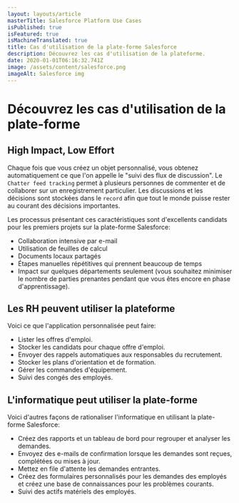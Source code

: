 ```yaml
---
layout: layouts/article
masterTitle: Salesforce Platform Use Cases
isPublished: true
isFeatured: true
isMachineTranslated: true
title: Cas d'utilisation de la plate-forme Salesforce
description: Découvrez les cas d'utilisation de la plateforme.
date: 2020-01-01T06:16:32.741Z
image: /assets/content/salesforce.png
imageAlt: Salesforce img
---
```


# Découvrez les cas d'utilisation de la plate-forme

## High Impact, Low Effort

Chaque fois que vous créez un objet personnalisé, vous obtenez automatiquement ce que l'on appelle le "suivi des flux de discussion". Le `Chatter feed tracking` permet à plusieurs personnes de commenter et de collaborer sur un enregistrement particulier. Les discussions et les décisions sont stockées dans le `record` afin que tout le monde puisse rester au courant des décisions importantes.

Les processus présentant ces caractéristiques sont d'excellents candidats pour les premiers projets sur la plate-forme Salesforce:

- Collaboration intensive par e-mail
- Utilisation de feuilles de calcul
- Documents locaux partagés
- Étapes manuelles répétitives qui prennent beaucoup de temps
- Impact sur quelques départements seulement (vous souhaitez minimiser le nombre de parties prenantes pendant que vous êtes encore en phase d'apprentissage).

## Les RH peuvent utiliser la plateforme

Voici ce que l'application personnalisée peut faire:

- Lister les offres d'emploi.
- Stocker les candidats pour chaque offre d'emploi.
- Envoyer des rappels automatiques aux responsables du recrutement.
- Stocker les plans d'orientation et de formation.
- Gérer les commandes d'équipement.
- Suivi des congés des employés.

## L'informatique peut utiliser la plate-forme

Voici d'autres façons de rationaliser l'informatique en utilisant la plate-forme Salesforce:

- Créez des rapports et un tableau de bord pour regrouper et analyser les demandes.
- Envoyez des e-mails de confirmation lorsque les demandes sont reçues, complétées ou mises à jour.
- Mettez en file d'attente les demandes entrantes.
- Créez des formulaires personnalisés pour les demandes des employés et créez une base de connaissances pour les problèmes courants.
- Suivi des actifs matériels des employés.
